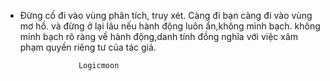 - Đừng cố đi vào vùng phân tích, truy xét. Càng đi bạn càng đi vào vùng mơ hồ.
 và đừng ở lại lâu nếu hành động luôn ẩn,không mình bạch.
 không minh bạch rõ ràng về hành động,danh tính đồng nghĩa với việc
 xâm phạm quyền riêng tư của tác giả.

                   Logicmoon
